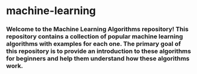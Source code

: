 # machine-learning

### Welcome to the Machine Learning Algorithms repository! This repository contains a collection of popular machine learning algorithms with examples for each one. The primary goal of this repository is to provide an introduction to these algorithms for beginners and help them understand how these algorithms work.
